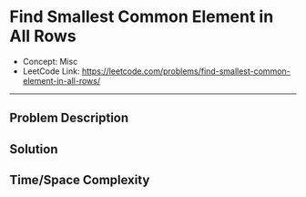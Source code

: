 # Find Smallest Common Element in All Rows

- Concept: Misc
- LeetCode Link: https://leetcode.com/problems/find-smallest-common-element-in-all-rows/

---

## Problem Description

## Solution

## Time/Space Complexity

